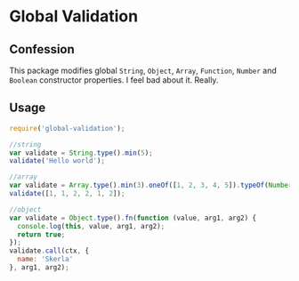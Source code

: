 # Global Validation

## Confession
This package modifies global `String`, `Object`, `Array`, `Function`, `Number` and `Boolean` constructor properties. I feel bad about it. Really.

## Usage
```js
require('global-validation');

//string
var validate = String.type().min(5);
validate('Hello world');

//array
var validate = Array.type().min(3).oneOf([1, 2, 3, 4, 5]).typeOf(Number);
validate([1, 1, 2, 2, 1, 2]);

//object
var validate = Object.type().fn(function (value, arg1, arg2) {
  console.log(this, value, arg1, arg2);
  return true;
});
validate.call(ctx, {
  name: 'Skerla'
}, arg1, arg2);

```